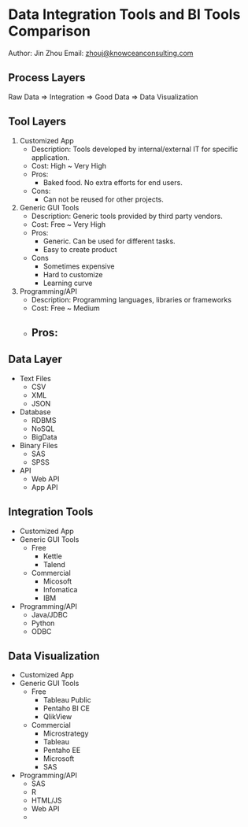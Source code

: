 # Data Integration Tools and BI Tools Comparison

Author: Jin Zhou
Email: zhouj@knowceanconsulting.com 

## Process Layers

  Raw Data => Integration => Good Data => Data Visualization

## Tool Layers

1. Customized App
    - Description: Tools developed by internal/external IT for specific application.
    - Cost: High ~ Very High
    - Pros:
        - Baked food. No extra efforts for end users.
    - Cons:
        - Can not be reused for other projects.
2. Generic GUI Tools
    - Description: Generic tools provided by third party vendors.
    - Cost: Free ~ Very High
    - Pros:
        - Generic. Can be used for different tasks.
        - Easy to create product
    - Cons
        - Sometimes expensive
        - Hard to customize
        - Learning curve
3. Programming/API 
    - Description: Programming languages, libraries or frameworks
    - Cost: Free ~ Medium
    - Pros:
        - 


## Data Layer

+ Text Files
    - CSV
    - XML
    - JSON
+ Database
    - RDBMS
    - NoSQL
    - BigData
+ Binary Files
    - SAS
    - SPSS
+ API
    - Web API
    - App API

## Integration Tools

+ Customized App
+ Generic GUI Tools
    - Free
        - Kettle
        - Talend
    - Commercial
        - Micosoft
        - Infomatica
        - IBM
+ Programming/API
    - Java/JDBC
    - Python
    - ODBC

## Data Visualization

+ Customized App
+ Generic GUI Tools
    - Free
        - Tableau Public
        - Pentaho BI CE
        - QlikView
    - Commercial
        - Microstrategy
        - Tableau
        - Pentaho EE
        - Microsoft
        - SAS
+ Programming/API
    - SAS
    - R
    - HTML/JS
    - Web API
    - 
    